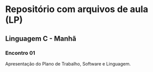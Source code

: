 # Repositório com arquivos de aula (LP)

## Linguagem C - Manhã

### Encontro 01
Apresentação do Plano de Trabalho, Software e Linguagem.
